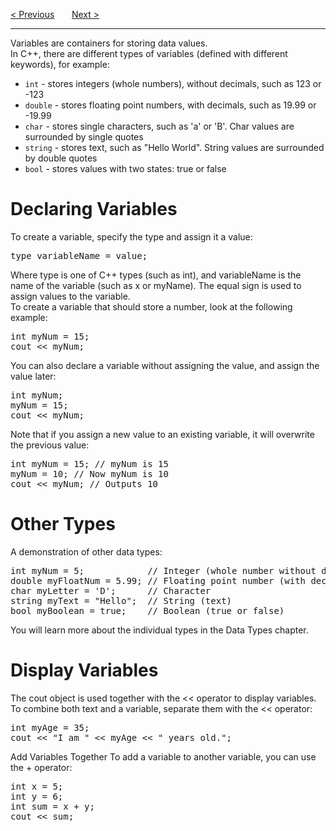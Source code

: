 <a href="/Comments.md">&lt; Previous</a>
&nbsp;&nbsp;&nbsp;&nbsp;&nbsp;
<a href="/Variables/Multiple.md">Next &gt;</a>
<hr>
Variables are containers for storing data values.
<br>
In C++, there are different types of variables (defined with different keywords), for example:
<ul>
  <li><code>int</code> - stores integers (whole numbers), without decimals, such as 123 or -123</li>
  <li><code>double</code> - stores floating point numbers, with decimals, such as 19.99 or -19.99</li>
  <li><code>char</code> - stores single characters, such as 'a' or 'B'. Char values are surrounded by single quotes</li>
  <li><code>string</code> - stores text, such as "Hello World". String values are surrounded by double quotes</li>
  <li><code>bool</code> - stores values with two states: true or false</li>
</ul>
<h1>Declaring Variables</h1>
To create a variable, specify the type and assign it a value:
<pre>type variableName = value;</pre>
Where type is one of C++ types (such as int), and variableName is the name of the variable (such as x or myName). The equal sign is used to assign values to the variable.
<br>
To create a variable that should store a number, look at the following example:
<pre>
int myNum = 15;
cout &lt;&lt; myNum;
</pre>
You can also declare a variable without assigning the value, and assign the value later:
<pre>
int myNum;
myNum = 15;
cout &lt;&lt; myNum;
</pre>
Note that if you assign a new value to an existing variable, it will overwrite the previous value:
<pre>
int myNum = 15; // myNum is 15
myNum = 10; // Now myNum is 10
cout &lt;&lt; myNum; // Outputs 10
</pre>
<h1>Other Types</h1>
A demonstration of other data types:
<pre>
int myNum = 5;            // Integer (whole number without decimals)
double myFloatNum = 5.99; // Floating point number (with decimals)
char myLetter = 'D';      // Character
string myText = "Hello";  // String (text)
bool myBoolean = true;    // Boolean (true or false)
</pre>
You will learn more about the individual types in the Data Types chapter.
<h1>Display Variables</h1>
The cout object is used together with the << operator to display variables.
<br>
To combine both text and a variable, separate them with the << operator:
<pre>
int myAge = 35;
cout &lt;&lt; "I am " &lt;&lt; myAge &lt;&lt; " years old.";
</pre>
Add Variables Together
To add a variable to another variable, you can use the + operator:
<pre>
int x = 5;
int y = 6;
int sum = x + y;
cout &lt;&lt; sum;
</pre>
